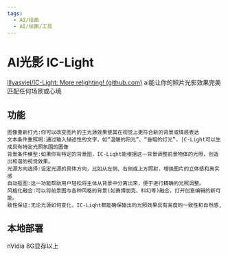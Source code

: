 ```yaml
---
tags:
  - AI/绘画
  - AI/绘画/工具
---
```

# AI光影  IC-Light 
[lllyasviel/IC-Light: More relighting! (github.com)](https://github.com/lllyasviel/IC-Light)
ai能让你的照片光影效果完美匹配任何场景或心境
## 功能
```
图像重新打光:你可以改变图片的主光源效果使其在视觉上更符合新的背景或情感表达
文本条件重照明:通过输入描述性的文字，如“温暖的阳光”、“昏暗的灯光”，|C-Light可以生成具有特定光照氛围的图像
背景条件模型:如果你有特定的背景图，IC-Liqht能根据这一背景调整前景物体的光照，创造出和谐的视觉效果。
光源方向选择:设定光源的具体方向，比如从左侧、右侧或上方照射，增强图片的立体感和真实感
自动抠图:这一功能帮助用户轻松将主体从背景中分离出来，便于进行精确的光照调整。
风格化融合:可以将前景图与各种风格的背景(如赛博朋克、科幻等)融合，打开创意编辑的新可能。
致性保证:无论光源如何变化，IC-Liqht都能确保输出的光照效果具有高度的一致性和自然感,
```
## 本地部署
nVidia 8G显存以上
